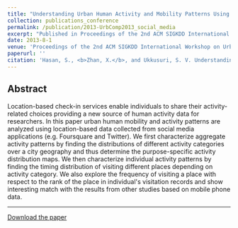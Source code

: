 ```yaml
---
title: "Understanding Urban Human Activity and Mobility Patterns Using Large-scale Location-based Data from Online Social Media"
collection: publications_conference
permalink: /publication/2013-UrbComp2013_social_media
excerpt: "Published in Proceedings of the 2nd ACM SIGKDD International Workshop on Urban Computing, 2013. "
date: 2013-8-1
venue: 'Proceedings of the 2nd ACM SIGKDD International Workshop on Urban Computing'
paperurl: ''
citation: 'Hasan, S., <b>Zhan, X.</b>, and Ukkusuri, S. V. Understanding Urban Human Activity and Mobility Patterns Using Large-scale Location-based Data from Online Social Media. <i>Proceedings of the 2nd ACM SIGKDD International Workshop on Urban Computing</i>, August, 2013.'
---
```


Abstract
---
Location-based check-in services enable individuals to share their activity-related choices providing a new source of human activity data for researchers. In this paper urban human mobility and activity patterns are analyzed using location-based data collected from social media applications (e.g. Foursquare and Twitter). We first characterize aggregate activity patterns by finding the distributions of different activity categories over a city geography and thus determine the purpose-specific activity distribution maps. We then characterize individual activity patterns by finding the timing distribution of visiting different places depending on activity category. We also explore the frequency of visiting a place with respect to the rank of the place in individual's visitation records and show interesting match with the results from other studies based on mobile phone data.

---
[Download the paper](http://zhanxianyuan.xyz/files/UrbComp2013_social_media.pdf)
